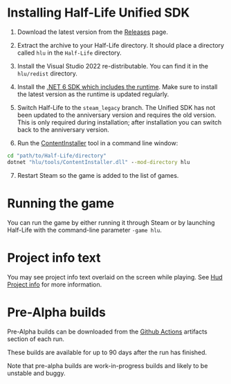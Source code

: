 # Installing Half-Life Unified SDK

1. Download the latest version from the [Releases](docs/README.md#developer-resources) page.

2. Extract the archive to your Half-Life directory. It should place a directory called `hlu` in the `Half-Life` directory.

3. Install the Visual Studio 2022 re-distributable. You can find it in the `hlu/redist` directory.

4. Install the [.NET 6 SDK which includes the runtime](docs/dotnet-tools.md#installing-the-net-sdk). Make sure to install the latest version as the runtime is updated regularly.

5. Switch Half-Life to the `steam_legacy` branch. The Unified SDK has not been updated to the anniversary version and requires the old version. This is only required during installation; after installation you can switch back to the anniversary version.

6. Run the [ContentInstaller](docs/tools/content-installer.md) tool in a command line window:
```bat
cd "path/to/Half-Life/directory"
dotnet "hlu/tools/ContentInstaller.dll" --mod-directory hlu
```

7. Restart Steam so the game is added to the list of games.

# Running the game

You can run the game by either running it through Steam or by launching Half-Life with the command-line parameter `-game hlu`.

# Project info text

You may see project info text overlaid on the screen while playing. See [Hud Project info](docs/features/hud-project-info.md) for more information.

# Pre-Alpha builds

Pre-Alpha builds can be downloaded from the [Github Actions](docs/README.md#developer-resources) artifacts section of each run.

These builds are available for up to 90 days after the run has finished.

Note that pre-alpha builds are work-in-progress builds and likely to be unstable and buggy.
